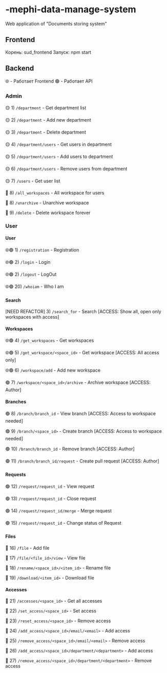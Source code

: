 # -mephi-data-manage-system

Web application of "Documents storing system" <MEPhI course>

## Frontend

Корень: sud_frontend
Запуск: npm start

## Backend

🌐 - Работает Frontend
🟢 - Работает API

### Admin

🟡 1) `/department` - Get department list

🟡 2) `/department` - Add new department

🟡  3) `/department` - Delete department

🟡  4) `/department/users` - Get users in department

🟡  5) `/department/users` - Add users to department

🟡  6) `/department/users` - Remove users from department

🟡  7) `/users` - Get user list

🔴 8) `/all_workspaces` - All workspace for users

🔴 8) `/unarchive` - Unarchive workspace

🔴 9) `/delete` - Delete workspace forever

### User

#### User

🌐🟢 1) `/registration` - Registration

🌐🟢 2) `/login` - Login

🌐🟢 2) `/logout` - LogOut

🌐🟢 20) `/whoiam` - Who I am

#### Search

[NEED REFACTOR] 3) `/search_for` - Search [ACCESS: Show all, open only workspaces with access]

#### Workspaces

🌐🟢 4) `/get_workspaces` - Get workspaces

🌐🟢 5) `/get_workspace/<space_id>` - Get workspace [ACCESS: All access only]

🌐🟢 6) `/workspace/add` - Add new workspace

🟢 7) `/workspace/<space_id>/archive` - Archive workspace [ACCESS: Author]

#### Branches 

🟢 8) `/branch/branch_id` - View branch [ACCESS: Access to workspace needed]

🟢 9) `/branch/<space_id>` - Create branch [ACCESS: Access to workspace needed]

🟢 10) `/branch/branch_id` - Remove branch [ACCESS: Author]

🟢 11) `/branch/branch_id/request` - Create pull request [ACCESS: Author]

#### Requests

🟢 12) `/request/request_id` - View request

🟢 13) `/request/request_id` - Close request

🟢 14) `/request/request_id/merge` - Merge request

🟢 15) `/request/request_id` - Change status of Request

#### Files

🔴 16) `/file` - Add file

🔴 17) `/file/<file_id>/view` - View file

🔴 18) `/rename/<space_id>/<item_id>` - Rename file

🔴 19) `/download/<item_id>` - Download file

#### Accesses

🔴 21) `/accesses/<space_id>` - Get all accesses

🔴 22) `/set_access/<space_id>` - Set access

🔴 23) `/reset_access/<space_id>` - Remove access

🔴 24) `/add_access/<space_id>/email/<email>` - Add access

🔴 25) `/remove_access/<space_id>/email/<email>` - Remove access

🔴 26) `/add_access/<space_id>/department/<department>` - Add access

🔴 27) `/remove_access/<space_id>/department/<department>` - Remove access

